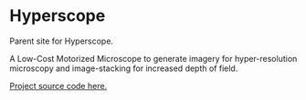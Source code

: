 # Hyperscope
Parent site for Hyperscope.

A Low-Cost Motorized Microscope to generate imagery for hyper-resolution microscopy and image-stacking for increased depth of field.

[Project source code here.](https://momonala.github.io/hyperscope.github.io/)
